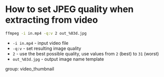 # How to set JPEG quality when extracting from video

```bash
ffmpeg -i in.mp4 -q:v 2 out_%03d.jpg
```

- `-i in.mp4` - input video file
- `-q:v` - set resulting image quality
- `2` - use the best possible quality, use values from `2` (best) to `31` (worst)
- `out_%03d.jpg` - output image name template

group: video_thumbnail


